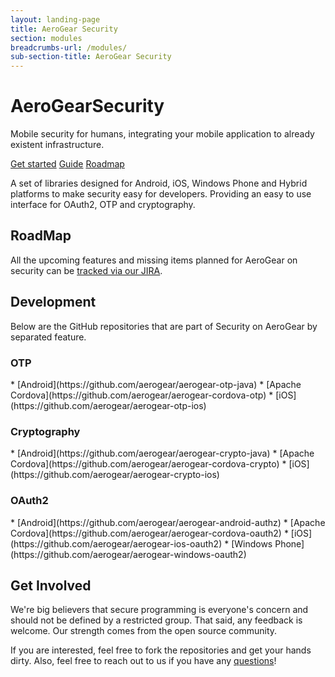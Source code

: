 ```yaml
---
layout: landing-page
title: AeroGear Security
section: modules
breadcrumbs-url: /modules/
sub-section-title: AeroGear Security
---
```


  <h1><i class="fa fa-shield"></i> AeroGear<strong>Security</strong></h1>
  <p class="alt">Mobile security for humans, integrating your mobile application to already existent infrastructure.</p>
  <p>
    <a href="{{ site.baseurl }}/getstarted/downloads" class="btn btn-primary-inverse btn-lg"><i class="fa fa-hand-o-right"></i> Get started</a>
    <a href="{{ site.baseurl }}//specs/" class="btn btn-primary btn-sm"><i class="fa fa-book"></i> Guide</a>
    <a href="https://issues.jboss.org/browse/agsec/?selectedTab=com.atlassian.jira.jira-projects-plugin:roadmap-panel" class="btn btn-primary btn-sm"><i class="fa fa-road"></i> Roadmap</a>
  </p>

A set of libraries designed for Android, iOS, Windows Phone and Hybrid platforms to make security easy for developers. Providing an easy to use interface for OAuth2, OTP and cryptography.

<h2 id="roadmap"><i class="fa fa-road"></i> RoadMap</h2>

All the upcoming features and missing items planned for AeroGear on security can be [tracked via our JIRA](https://issues.jboss.org/browse/agsec/?selectedTab=com.atlassian.jira.jira-projects-plugin:roadmap-panel).

<h2 id="development"><i class="fa fa-flask"></i> Development</h2>

Below are the GitHub repositories that are part of Security on AeroGear by separated feature.

<h3 id="otp"><i class="fa fa-puzzle-piece"></i> OTP</h3>
* [Android](https://github.com/aerogear/aerogear-otp-java)
* [Apache Cordova](https://github.com/aerogear/aerogear-cordova-otp)
* [iOS](https://github.com/aerogear/aerogear-otp-ios)

<h3 id="crypto"><i class="fa fa-puzzle-piece"></i> Cryptography</h3>
* [Android](https://github.com/aerogear/aerogear-crypto-java)
* [Apache Cordova](https://github.com/aerogear/aerogear-cordova-crypto)
* [iOS](https://github.com/aerogear/aerogear-crypto-ios)

<h3 id="oauth2"><i class="fa fa-puzzle-piece"></i> OAuth2</h3>
* [Android](https://github.com/aerogear/aerogear-android-authz)
* [Apache Cordova](https://github.com/aerogear/aerogear-cordova-oauth2)
* [iOS](https://github.com/aerogear/aerogear-ios-oauth2)
* [Windows Phone](https://github.com/aerogear/aerogear-windows-oauth2)

<h2 id="get-involved"><i class="fa fa-users"></i> Get Involved</h2>

We're big believers that secure programming is everyone's concern and should not be defined by a restricted group. That said, any feedback is welcome.
Our strength comes from the open source community.

If you are interested, feel free to fork the repositories and get your hands dirty. Also, feel free to reach out to us if you have any [questions](/community)!
